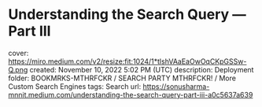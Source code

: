 # Understanding the Search Query — Part III

cover: https://miro.medium.com/v2/resize:fit:1024/1*tlshVAaEaOwOqCKpGSSw-Q.png
created: November 10, 2022 5:02 PM (UTC)
description: Deployment
folder: BOOKMRKS-MTHRFCKR / SEARCH PARTY MTHRFCKR! / More Custom Search Engines
tags: Search
url: https://sonusharma-mnnit.medium.com/understanding-the-search-query-part-iii-a0c5637a639
